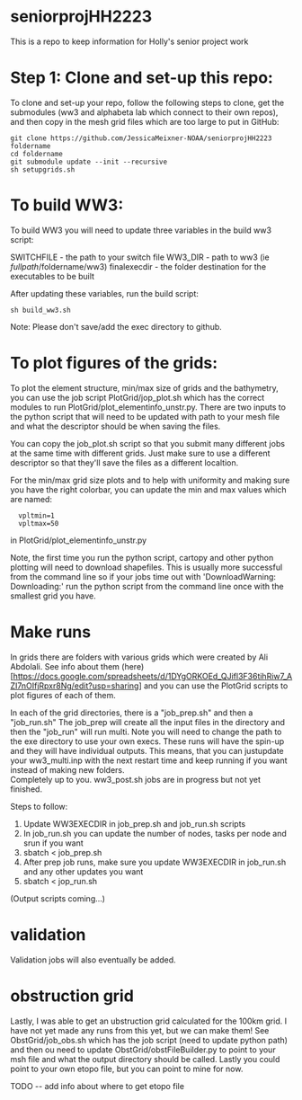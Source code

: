 # seniorprojHH2223


This is a repo to keep information for Holly's senior project work


# Step 1: Clone and set-up this repo: 

To clone and set-up your repo, follow the following steps to clone, 
get the submodules (ww3 and alphabeta lab which connect to their own repos), 
and then copy in the mesh grid files which are too large to put in GitHub: 

```
git clone https://github.com/JessicaMeixner-NOAA/seniorprojHH2223 foldername
cd foldername
git submodule update --init --recursive 
sh setupgrids.sh
```

# To build WW3: 

To build WW3 you will need to update three variables in the build ww3 script: 

SWITCHFILE   - the path to your switch file 
WW3_DIR      - path to ww3 (ie $fullpath/$foldername/ww3) 
finalexecdir - the folder destination for the executables to be built 

After updating these variables, run the build script: 

```
sh build_ww3.sh
```

Note: Please don't save/add the exec directory to github. 



# To plot figures of the grids: 

To plot the element structure, min/max size of grids and the bathymetry, you can 
use the job script PlotGrid/jop_plot.sh which has the correct modules to 
run PlotGrid/plot_elementinfo_unstr.py.   There are two inputs to the python
script that will need to be updated with path to your mesh file and what the 
descriptor should be when saving the files. 

You can copy the job_plot.sh script so that you submit many different jobs 
at the same time with different grids.  Just make sure to use a different 
descriptor so that they'll save the files as a different localtion. 

For the min/max grid size plots and to help with uniformity and making sure 
you have the right colorbar, you can update the min and max values which are named: 
```
  vpltmin=1
  vpltmax=50
```
in PlotGrid/plot_elementinfo_unstr.py

Note, the first time you run the python script, cartopy and other python plotting
will need to download shapefiles.  This is usually more successful from the 
command line so if your jobs time out with 'DownloadWarning: Downloading:' 
run the python script from the command line once with the smallest grid you have. 


# Make runs 

In grids there are folders with various grids which were created by Ali Abdolali. 
See info about them (here)[https://docs.google.com/spreadsheets/d/1DYgORKOEd_QJifl3F36tihRiw7_AZI7nOIfjRpxr8Ng/edit?usp=sharing] 
and you can use the PlotGrid scripts to plot figures of each of them. 

In each of the grid directories, there is a "job_prep.sh" and then a "job_run.sh" 
The job_prep will create all the input files in the directory and then 
the "job_run" will run multi.  Note you will need to change the path to the 
exe directory to use your own execs. These runs will have the spin-up and they will 
have individual outputs.  This means, that you can justupdate your ww3_multi.inp with 
the next restart time and keep running if you want instead of making new folders.  
Completely up to you. ww3_post.sh jobs are in progress but not yet finished.  

Steps to follow: 
1. Update WW3EXECDIR in job_prep.sh and job_run.sh scripts
2. In job_run.sh you can update the number of nodes, tasks per node and srun if you want 
3. sbatch < job_prep.sh 
4. After prep job runs, make sure you update WW3EXECDIR in job_run.sh and any other updates you want 
5. sbatch < jop_run.sh 

(Output scripts coming...) 


# validation

Validation jobs will also eventually be added. 

# obstruction grid 

Lastly, I was able to get an ubstruction grid calculated for the 100km grid.  I have not yet made any runs from this yet, but we can make them!   See ObstGrid/job_obs.sh which has the job script (need to update python path) and then ou need to update ObstGrid/obstFileBuilder.py to point to your msh file and what the output directory should be called.  Lastly you could point to your own etopo file, but you can point to mine for now.  




TODO -- add info about where to get etopo file

 







